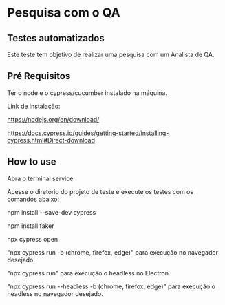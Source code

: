 # Pesquisa com o QA 

## Testes automatizados
Este teste tem objetivo de realizar uma pesquisa com um Analista de QA.

## Pré Requisitos 
Ter o node e o cypress/cucumber instalado na máquina.

Link de instalação:

https://nodejs.org/en/download/ 

https://docs.cypress.io/guides/getting-started/installing-cypress.html#Direct-download

## How to use
Abra o terminal service

Acesse o diretório do projeto de teste e execute os testes com os comandos abaixo: 

npm install --save-dev cypress

npm install faker

npx cypress open 

"npx cypress run -b (chrome, firefox, edge)" para execução no navegador desejado.

"npx cypress run" para execução o headless no Electron.

"npx cypress run --headless -b (chrome, firefox, edge)" para execução o headless no navegador desejado.




